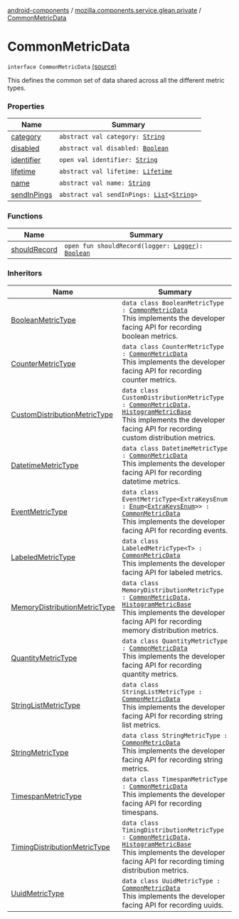 [android-components](../../index.md) / [mozilla.components.service.glean.private](../index.md) / [CommonMetricData](./index.md)

# CommonMetricData

`interface CommonMetricData` [(source)](https://github.com/mozilla-mobile/android-components/blob/master/components/service/glean/src/main/java/mozilla/components/service/glean/private/CommonMetricData.kt#L32)

This defines the common set of data shared across all the different
metric types.

### Properties

| Name | Summary |
|---|---|
| [category](category.md) | `abstract val category: `[`String`](https://kotlinlang.org/api/latest/jvm/stdlib/kotlin/-string/index.html) |
| [disabled](disabled.md) | `abstract val disabled: `[`Boolean`](https://kotlinlang.org/api/latest/jvm/stdlib/kotlin/-boolean/index.html) |
| [identifier](identifier.md) | `open val identifier: `[`String`](https://kotlinlang.org/api/latest/jvm/stdlib/kotlin/-string/index.html) |
| [lifetime](lifetime.md) | `abstract val lifetime: `[`Lifetime`](../-lifetime/index.md) |
| [name](name.md) | `abstract val name: `[`String`](https://kotlinlang.org/api/latest/jvm/stdlib/kotlin/-string/index.html) |
| [sendInPings](send-in-pings.md) | `abstract val sendInPings: `[`List`](https://kotlinlang.org/api/latest/jvm/stdlib/kotlin.collections/-list/index.html)`<`[`String`](https://kotlinlang.org/api/latest/jvm/stdlib/kotlin/-string/index.html)`>` |

### Functions

| Name | Summary |
|---|---|
| [shouldRecord](should-record.md) | `open fun shouldRecord(logger: `[`Logger`](../../mozilla.components.support.base.log.logger/-logger/index.md)`): `[`Boolean`](https://kotlinlang.org/api/latest/jvm/stdlib/kotlin/-boolean/index.html) |

### Inheritors

| Name | Summary |
|---|---|
| [BooleanMetricType](../-boolean-metric-type/index.md) | `data class BooleanMetricType : `[`CommonMetricData`](./index.md)<br>This implements the developer facing API for recording boolean metrics. |
| [CounterMetricType](../-counter-metric-type/index.md) | `data class CounterMetricType : `[`CommonMetricData`](./index.md)<br>This implements the developer facing API for recording counter metrics. |
| [CustomDistributionMetricType](../-custom-distribution-metric-type/index.md) | `data class CustomDistributionMetricType : `[`CommonMetricData`](./index.md)`, `[`HistogramMetricBase`](../-histogram-metric-base/index.md)<br>This implements the developer facing API for recording custom distribution metrics. |
| [DatetimeMetricType](../-datetime-metric-type/index.md) | `data class DatetimeMetricType : `[`CommonMetricData`](./index.md)<br>This implements the developer facing API for recording datetime metrics. |
| [EventMetricType](../-event-metric-type/index.md) | `data class EventMetricType<ExtraKeysEnum : `[`Enum`](https://kotlinlang.org/api/latest/jvm/stdlib/kotlin/-enum/index.html)`<`[`ExtraKeysEnum`](../-event-metric-type/index.md#ExtraKeysEnum)`>> : `[`CommonMetricData`](./index.md)<br>This implements the developer facing API for recording events. |
| [LabeledMetricType](../-labeled-metric-type/index.md) | `data class LabeledMetricType<T> : `[`CommonMetricData`](./index.md)<br>This implements the developer facing API for labeled metrics. |
| [MemoryDistributionMetricType](../-memory-distribution-metric-type/index.md) | `data class MemoryDistributionMetricType : `[`CommonMetricData`](./index.md)`, `[`HistogramMetricBase`](../-histogram-metric-base/index.md)<br>This implements the developer facing API for recording memory distribution metrics. |
| [QuantityMetricType](../-quantity-metric-type/index.md) | `data class QuantityMetricType : `[`CommonMetricData`](./index.md)<br>This implements the developer facing API for recording quantity metrics. |
| [StringListMetricType](../-string-list-metric-type/index.md) | `data class StringListMetricType : `[`CommonMetricData`](./index.md)<br>This implements the developer facing API for recording string list metrics. |
| [StringMetricType](../-string-metric-type/index.md) | `data class StringMetricType : `[`CommonMetricData`](./index.md)<br>This implements the developer facing API for recording string metrics. |
| [TimespanMetricType](../-timespan-metric-type/index.md) | `data class TimespanMetricType : `[`CommonMetricData`](./index.md)<br>This implements the developer facing API for recording timespans. |
| [TimingDistributionMetricType](../-timing-distribution-metric-type/index.md) | `data class TimingDistributionMetricType : `[`CommonMetricData`](./index.md)`, `[`HistogramMetricBase`](../-histogram-metric-base/index.md)<br>This implements the developer facing API for recording timing distribution metrics. |
| [UuidMetricType](../-uuid-metric-type/index.md) | `data class UuidMetricType : `[`CommonMetricData`](./index.md)<br>This implements the developer facing API for recording uuids. |

